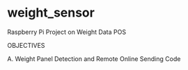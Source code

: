 # weight_sensor
Raspberry Pi Project on Weight Data POS 



OBJECTIVES


A. Weight Panel Detection and Remote Online Sending Code
